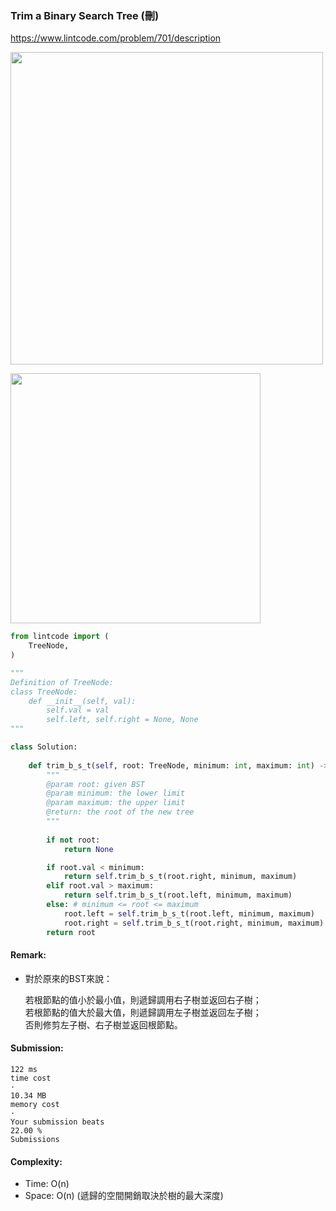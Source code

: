 ### Trim a Binary Search Tree (刪)
https://www.lintcode.com/problem/701/description
<p>
    <img src="http://www.ardendertat.com/wp-content/uploads/2012/01/bst.png" width="500" />
</p>
<p>
    <img src="http://www.ardendertat.com/wp-content/uploads/2012/01/bst_trim.png" width="400" />
</p>

```python
from lintcode import (
    TreeNode,
)

"""
Definition of TreeNode:
class TreeNode:
    def __init__(self, val):
        self.val = val
        self.left, self.right = None, None
"""

class Solution:
    
    def trim_b_s_t(self, root: TreeNode, minimum: int, maximum: int) -> TreeNode:
        """
        @param root: given BST
        @param minimum: the lower limit
        @param maximum: the upper limit
        @return: the root of the new tree 
        """
        
        if not root:
            return None

        if root.val < minimum:
            return self.trim_b_s_t(root.right, minimum, maximum)
        elif root.val > maximum:
            return self.trim_b_s_t(root.left, minimum, maximum)
        else: # minimum <= root <= maximum
            root.left = self.trim_b_s_t(root.left, minimum, maximum)
            root.right = self.trim_b_s_t(root.right, minimum, maximum)
        return root
```
#### Remark:
- 對於原來的BST來說：

  若根節點的值小於最小值，則遞歸調用右子樹並返回右子樹；\
  若根節點的值大於最大值，則遞歸調用左子樹並返回左子樹；\
  否則修剪左子樹、右子樹並返回根節點。
#### Submission:
```
122 ms
time cost
·
10.34 MB
memory cost
·
Your submission beats
22.00 %
Submissions
```
#### Complexity:
- Time: O(n)
- Space: O(n) (遞歸的空間開銷取決於樹的最大深度)
